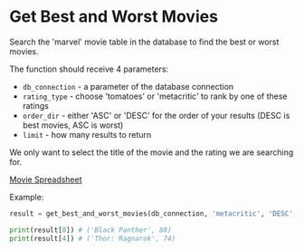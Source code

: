 # Get Best and Worst Movies

Search the 'marvel' movie table in the database to find the best or worst movies.

The function should receive 4 parameters: 
* `db_connection` - a parameter of the database connection
* `rating_type` - choose 'tomatoes' or 'metacritic' to rank by one of these ratings
* `order_dir` - either 'ASC' or 'DESC' for the order of your results (DESC is best movies, ASC is worst)
* `limit` - how many results to return

We only want to select the title of the movie and the rating we are searching for.

[Movie Spreadsheet](https://docs.google.com/spreadsheets/d/177aVH1m4kliVPFeZyL_M49xFu1nTlAj29xmZgDQ045Q/edit?usp=sharing)

Example:

```python
result = get_best_and_worst_movies(db_connection, 'metacritic', 'DESC', limit=3)

print(result[0]) # ('Black Panther', 88)
print(result[4]) # ('Thor: Ragnarok', 74)
```